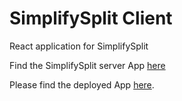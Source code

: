# SimplifySplit Client

React application for SimplifySplit 

Find the SimplifySplit server App [here](https://github.com/athulramesh/splitify)

Please find the deployed App [here](https://simplifysplit.web.app/).
